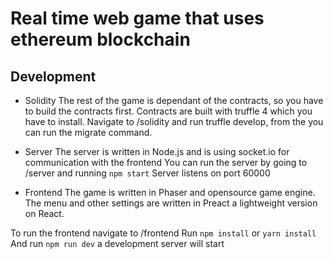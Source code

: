 # Real time web game that uses ethereum blockchain

## Development
- Solidity
The rest of the game is dependant of the contracts, so you have to build the contracts first.
Contracts are built with truffle 4 which you have to install.
Navigate to /solidity and run truffle develop, from the you can run the migrate command.

 - Server
 The server is written in Node.js and is using socket.io for communication with the frontend
 You can run the server by going to /server and running `npm start`
 Server listens on port 60000

 - Frontend
 The game is written in Phaser and opensource game engine.
 The menu and other settings are written in Preact a lightweight version on React.

 To run the frontend navigate to /frontend
 Run `npm install` or `yarn install`
 And run `npm run dev` a development server will start